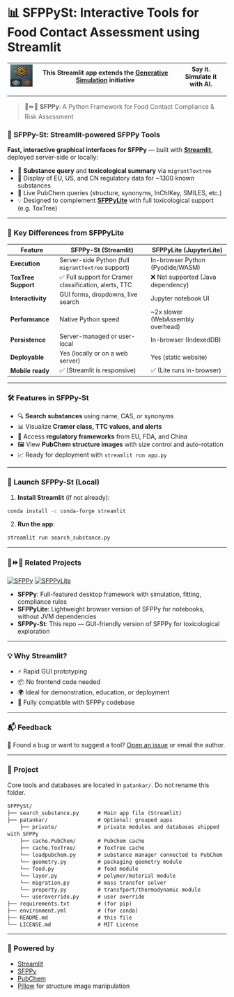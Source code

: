 # **📊 SFPPySt: Interactive Tools for Food Contact Assessment using Streamlit**

<div align="center">

| ![Generative Simulation](https://github.com/ovitrac/SFPPylite/raw/main/extra/assets/logo.png) | This Streamlit app extends the [Generative Simulation](https://github.com/ovitrac/generativeSimulation) initiative | Say it.<br />Simulate it with AI. |
| ------------------------------------------------------------ | ------------------------------------------------------------ | --------------------------------- |

</div>

---

> 🍏⏩🍎 **SFPPy**: A Python Framework for Food Contact Compliance & Risk Assessment  

### 🚀 SFPPy-St: Streamlit-powered SFPPy Tools

**Fast, interactive graphical interfaces for SFPPy** — built with [**Streamlit**](https://streamlit.io), deployed server-side or locally:

- 🧪 **Substance query** and **toxicological summary** via `migrantToxtree`
- 🧬 Display of EU, US, and CN regulatory data for ~1300 known substances
- 🧾 Live PubChem queries (structure, synonyms, InChIKey, SMILES, etc.)
- 💡 Designed to complement [**SFPPyLite**](https://github.com/ovitrac/SFPPylite) with full toxicological support (e.g. ToxTree)

---

### 🎯 Key Differences from SFPPyLite

| Feature             | **SFPPy-St (Streamlit)**                              | **SFPPyLite (JupyterLite)**       |
| ------------------- | ----------------------------------------------------- | --------------------------------- |
| **Execution**       | Server-side Python (full `migrantToxtree` support)    | In-browser Python (Pyodide/WASM)  |
| **ToxTree Support** | ✅ Full support for Cramer classification, alerts, TTC | ❌ Not supported (Java dependency) |
| **Interactivity**   | GUI forms, dropdowns, live search                     | Jupyter notebook UI               |
| **Performance**     | Native Python speed                                   | ~2x slower (WebAssembly overhead) |
| **Persistence**     | Server-managed or user-local                          | In-browser (IndexedDB)            |
| **Deployable**      | Yes (locally or on a web server)                      | Yes (static website)              |
| **Mobile ready**    | ✅ (Streamlit is responsive)                           | ✅ (Lite runs in-browser)          |

---

### 🛠 Features in SFPPy-St

- 🔍 **Search substances** using name, CAS, or synonyms
- 📊 Visualize **Cramer class, TTC values, and alerts**
- 🧾 Access **regulatory frameworks** from EU, FDA, and China
- 🖼 View **PubChem structure images** with size control and auto-rotation
- 📈 Ready for deployment with `streamlit run app.py`

---

### 🧪 Launch SFPPy-St (Local)

1. **Install Streamlit** (if not already):
```bash
conda install -c conda-forge streamlit
```

2. **Run the app**:
```bash
streamlit run search_substance.py
```

---

### 🍏⏩🍎 Related Projects

[![SFPPy](https://img.shields.io/badge/SFPPy-%F0%9F%8D%8F%E2%8F%A9%F0%9F%8D%8E_PARENT%20PROJECT-4CAF50?style=for-the-badge&logo=python)](https://github.com/ovitrac/SFPPy)
[![SFPPyLite](https://img.shields.io/badge/SFPPyLite-Launch%20in%20Browser-blueviolet?logo=jupyter&style=for-the-badge)](https://github.com/ovitrac/SFPPyLite)

- **SFPPy**: Full-featured desktop framework with simulation, fitting, compliance rules
- **SFPPyLite**: Lightweight browser version of SFPPy for notebooks, without JVM dependencies
- **SFPPy-St**: This repo — GUI-friendly version of SFPPy for toxicological exploration

---

### 💡 Why Streamlit?

- ⚡ Rapid GUI prototyping
- 📦 No frontend code needed
- 🌍 Ideal for demonstration, education, or deployment
- 📜 Fully compatible with SFPPy codebase

---

### 📬 Feedback

💬 Found a bug or want to suggest a tool? [Open an issue](https://github.com/ovitrac/SFPPy/issues) or email the author.

---

### 📁 Project

Core tools and databases are located in `patankar/`. Do not rename this folder.

```
SFPPySt/
├── search_substance.py      # Main app file (Streamlit)
├── patankar/                # Optional: grouped apps
    ├── private/             # private modules and databases shipped with SFPPy
    ├── cache.PubChem/       # Pubchem cache 
    ├── cache.ToxTree/       # ToxTree cache
    └── loadpubchem.py       # substance manager connected to PubChem
    └── geometry.py          # packaging geometry module
    └── food.py              # food module
    └── layer.py             # polymer/material module
    └── migration.py         # mass transfer solver
    └── property.py          # transfport/thermodynamic module
    └── useroverride.py      # user override
├── requirements.txt         # (for pip)
├── environment.yml          # (for conda)
├── README.md                # this file
└── LICENSE.md               # MIT License
```

---

### 🧰 Powered by

- [Streamlit](https://streamlit.io)
- [SFPPy](https://github.com/ovitrac/SFPPy)
- [PubChem](https://pubchem.ncbi.nlm.nih.gov/)
- [Pillow](https://pillow.readthedocs.io/) for structure image manipulation